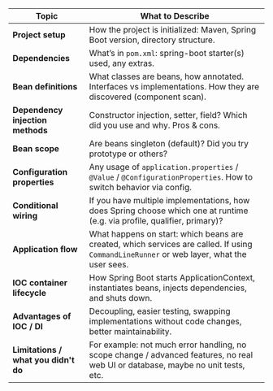 | Topic                                | What to Describe                                                                                                                          |
| ------------------------------------ | ----------------------------------------------------------------------------------------------------------------------------------------- |
| **Project setup**                    | How the project is initialized: Maven, Spring Boot version, directory structure.                                                          |
| **Dependencies**                     | What’s in `pom.xml`: spring-boot starter(s) used, any extras.                                                                             |
| **Bean definitions**                 | What classes are beans, how annotated. Interfaces vs implementations. How they are discovered (component scan).                           |
| **Dependency injection methods**     | Constructor injection, setter, field? Which did you use and why. Pros & cons.                                                             |
| **Bean scope**                       | Are beans singleton (default)? Did you try prototype or others?                                                                           |
| **Configuration properties**         | Any usage of `application.properties` / `@Value` / `@ConfigurationProperties`. How to switch behavior via config.                         |
| **Conditional wiring**               | If you have multiple implementations, how does Spring choose which one at runtime (e.g. via profile, qualifier, primary)?                 |
| **Application flow**                 | What happens on start: which beans are created, which services are called. If using `CommandLineRunner` or web layer, what the user sees. |
| **IOC container lifecycle**          | How Spring Boot starts ApplicationContext, instantiates beans, injects dependencies, and shuts down.                                      |
| **Advantages of IOC / DI**           | Decoupling, easier testing, swapping implementations without code changes, better maintainability.                                        |
| **Limitations / what you didn't do** | For example: not much error handling, no scope change / advanced features, no real web UI or database, maybe no unit tests, etc.          |
